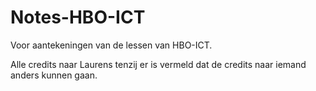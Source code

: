 # Notes-HBO-ICT
Voor aantekeningen van de lessen van HBO-ICT.

Alle credits naar Laurens tenzij er is vermeld dat de credits naar iemand anders kunnen gaan.
